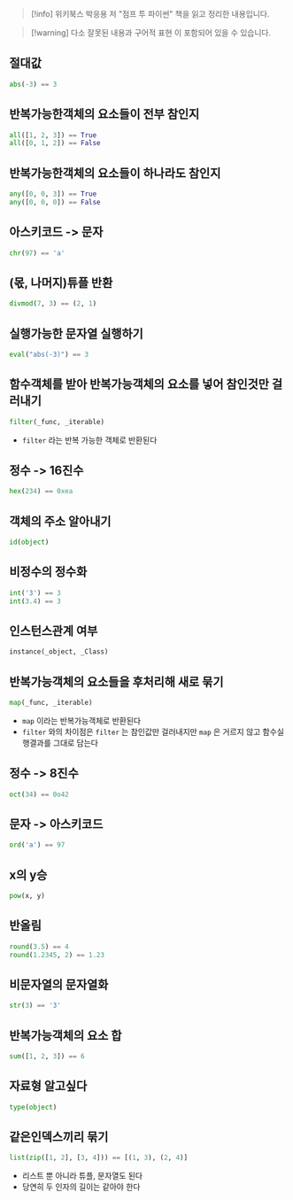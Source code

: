 > [!info] 위키북스 박응용 저 "점프 투 파이썬" 책을 읽고 정리한 내용입니다.

> [!warning] 다소 잘못된 내용과 구어적 표현 이 포함되어 있을 수 있습니다.

## 절대값

```python
abs(-3) == 3
```

## 반복가능한객체의 요소들이 전부 참인지

```python
all([1, 2, 3]) == True
all([0, 1, 2]) == False
```

## 반복가능한객체의 요소들이 하나라도 참인지

```python
any([0, 0, 3]) == True
any([0, 0, 0]) == False
```

## 아스키코드 -> 문자

```python
chr(97) == 'a'
```

## (몫, 나머지)튜플 반환

```python
divmod(7, 3) == (2, 1)
```

## 실행가능한 문자열 실행하기

```python
eval("abs(-3)") == 3
```

## 함수객체를 받아 반복가능객체의 요소를 넣어 참인것만 걸러내기

```python
filter(_func, _iterable)
```

- `filter` 라는 반복 가능한 객체로 반환된다

## 정수 -> 16진수

```python
hex(234) == 0xea
```

## 객체의 주소 알아내기

```python
id(object)
```

## 비정수의 정수화

```python
int('3') == 3
int(3.4) == 3
```

## 인스턴스관계 여부

```python
instance(_object, _Class)
```

## 반복가능객체의 요소들을 후처리해 새로 묶기

```python
map(_func, _iterable)
```

- `map` 이라는 반복가능객체로 반환된다
- `filter` 와의 차이점은 `filter` 는 참인값만 걸러내지만 `map` 은 거르지 않고 함수실행결과를 그대로 담는다

## 정수 -> 8진수

```python
oct(34) == 0o42
```

## 문자 -> 아스키코드

```python
ord('a') == 97
```

## x의 y승

```python
pow(x, y)
```

## 반올림

```python
round(3.5) == 4
round(1.2345, 2) == 1.23
```

## 비문자열의 문자열화

```python
str(3) == '3'
```

## 반복가능객체의 요소 합

```python
sum([1, 2, 3]) == 6
```

## 자료형 알고싶다

```python
type(object)
```

## 같은인덱스끼리 묶기

```python
list(zip([1, 2], [3, 4])) == [(1, 3), (2, 4)]
```

- 리스트 뿐 아니라 튜플, 문자열도 된다
- 당연히 두 인자의 길이는 같아야 한다